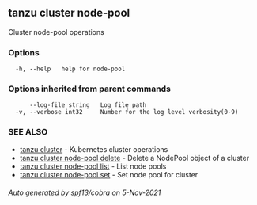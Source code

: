 ## tanzu cluster node-pool

Cluster node-pool operations

### Options

```
  -h, --help   help for node-pool
```

### Options inherited from parent commands

```
      --log-file string   Log file path
  -v, --verbose int32     Number for the log level verbosity(0-9)
```

### SEE ALSO

* [tanzu cluster](tanzu_cluster.md)	 - Kubernetes cluster operations
* [tanzu cluster node-pool delete](tanzu_cluster_node-pool_delete.md)	 - Delete a NodePool object of a cluster
* [tanzu cluster node-pool list](tanzu_cluster_node-pool_list.md)	 - List node pools
* [tanzu cluster node-pool set](tanzu_cluster_node-pool_set.md)	 - Set node pool for cluster

###### Auto generated by spf13/cobra on 5-Nov-2021
